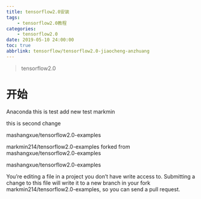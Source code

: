 ```yaml
---
title: tensorflow2.0安装
tags: 
    - tensorflow2.0教程
categories: 
    - tensorflow2.0
date: 2019-05-10 24:00:00
toc: true
abbrlink: tensorflow/tensorflow2.0-jiaocheng-anzhuang
---
```


> tensorflow2.0

<!-- more -->

# 开始

Anaconda 
this is test add new test
markmin


this is second change

mashangxue/tensorflow2.0-examples

markmin214/tensorflow2.0-examples
forked from mashangxue/tensorflow2.0-examples


mashangxue/tensorflow2.0-examples


You’re editing a file in a project you don’t have write access to. Submitting a change to this file will write it to a new branch in your fork markmin214/tensorflow2.0-examples, so you can send a pull request.
